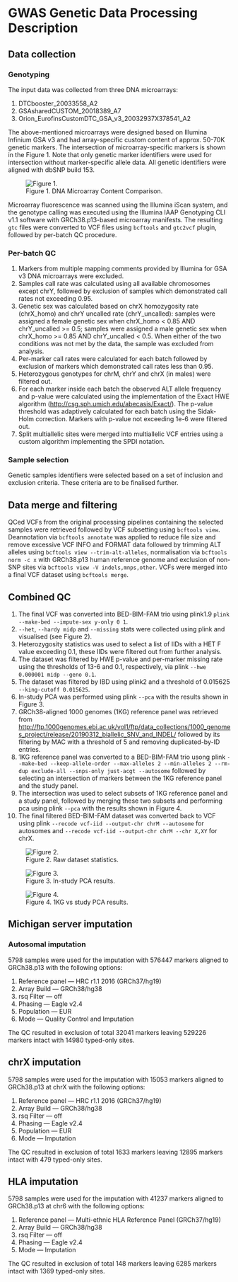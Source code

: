 # GWAS Genetic Data Processing Description

## Data collection

### Genotyping

The input data was collected from three DNA microarrays:
1. DTCbooster_20033558_A2
2. GSAsharedCUSTOM_20018389_A7
3. Orion_EurofinsCustomDTC_GSA_v3_20032937X378541_A2

The above-mentioned microarrays were designed based on Illumina Infinium GSA v3 and had array-specific custom content of approx.
50-70K genetic markers. The intersection of microarray-specific markers is shown in the Figure 1. Note that only genetic
marker identifiers were used for intersection without marker-specific allele data. All genetic identifiers were aligned
with dbSNP build 153.

<figure>
  <img
  src="./resources/dna-microarrays-intersection.png"
  alt="Figure 1.">
  <figcaption>Figure 1. DNA Microarray Content Comparison.</figcaption>
</figure>

Microarray fluorescence was scanned using the Illumina iScan system, and the genotype calling was executed using the
Illumina IAAP Genotyping CLI v1.1 software with GRCh38.p13-based microarray manifests. The resulting `gtc` files were
converted to VCF files using `bcftools` and `gtc2vcf` plugin, followed by per-batch QC procedure.

### Per-batch QC

1. Markers from multiple mapping comments provided by Illumina for GSA v3 DNA microarrays were excluded.
2. Samples call rate was calculated using all available chromosomes except chrY, followed by exclusion of samples which
   demonstrated call rates not exceeding 0.95.
3. Genetic sex was calculated based on chrX homozygosity rate (chrX_homo) and chrY uncalled rate (chrY_uncalled):
   samples were assigned a female genetic sex when chrX_homo < 0.85 AND chrY_uncalled >= 0.5; samples were assigned
   a male genetic sex when chrX_homo >= 0.85 AND chrY_uncalled < 0.5. When either of the two conditions was not met
   by the data, the sample was excluded from analysis.
4. Per-marker call rates were calculated for each batch followed by exclusion of markers which demonstrated call rates 
   less than 0.95.
5. Heterozygous genotypes for chrM, chrY and chrX (in males) were filtered out.
6. For each marker inside each batch the observed ALT allele frequency and p-value were calculated using the
   implementation of the Exact HWE algorithm (http://csg.sph.umich.edu/abecasis/Exact/). The p-value threshold was
   adaptively calculated for each batch using the Sidak-Holm correction. Markers with p-value not exceeding 1e-6 were
   filtered out.
7. Split multiallelic sites were merged into multiallelic VCF entries using a custom algorithm implementing the SPDI
   notation.

### Sample selection

Genetic samples identifiers were selected based on a set of inclusion and exclusion criteria. These criteria are to be
finalised further. 

## Data merge and filtering

QCed VCFs from the original processing pipelines containing the selected samples were retrieved followed by VCF
subsetting using `bcftools view`. Deannotation via `bcftools annotate` was applied to reduce file size and remove
excessive VCF INFO and FORMAT data followed by trimming ALT alleles using `bcftools view --trim-alt-alleles`,
normalisation via `bcftools norm -c x` with GRCh38.p13 human reference genome and exclusion of non-SNP sites via
`bcftools view -V indels,mnps,other`. VCFs were merged into a final VCF dataset using `bcftools merge`.

## Combined QC

1. The final VCF was converted into BED-BIM-FAM trio using plink1.9 `plink --make-bed --impute-sex y-only 0 1`.
2. `--het`, `--hardy midp` and `--missing` stats were collected using plink and visualised (see Figure 2).
3. Heterozygosity statistics was used to select a list of IIDs with a HET F value exceeding 0.1, these IIDs were
   filtered out from further analysis.
4. The dataset was filtered by HWE p-value and per-marker missing rate using the thresholds of 13-6 and 0.1, respectively,
   via plink `--hwe 0.000001 midp --geno 0.1`.
5. The dataset was filtered by IBD using plink2 and a threshold of 0.015625 `--king-cutoff 0.015625`.
6. In-study PCA was performed using plink `--pca` with the results shown in Figure 3.
7. GRCh38-aligned 1000 genomes (1KG) reference panel was retrieved from
   http://ftp.1000genomes.ebi.ac.uk/vol1/ftp/data_collections/1000_genomes_project/release/20190312_biallelic_SNV_and_INDEL/
   followed by its filtering by MAC with a threshold of 5 and removing duplicated-by-ID entries. 
8. 1KG reference panel was converted to a BED-BIM-FAM trio usong plink `--make-bed --keep-allele-order --max-alleles 2
   --min-alleles 2 --rm-dup exclude-all --snps-only just-acgt --autosome` followed by selecting an intersection of
   markers between the 1KG reference panel and the study panel.
9. The intersection was used to select subsets of 1KG reference panel and a study panel, followed by merging these two
   subsets and performing pca using plink `--pca` with the results shown in Figure 4.
10. The final filtered BED-BIM-FAM dataset was converted back to VCF using plink `--recode vcf-iid --output-chr chrM
    --autosome` for autosomes and `--recode vcf-iid --output-chr chrM --chr X,XY` for chrX.

<figure>
  <img
  src="./resources/stats-raw.png"
  alt="Figure 2.">
  <figcaption>Figure 2. Raw dataset statistics.</figcaption>
</figure>

<figure>
  <img
  src="./resources/in-study-pca-by-region.png"
  alt="Figure 3.">
  <figcaption>Figure 3. In-study PCA results.</figcaption>
</figure>

<figure>
  <img
  src="./resources/1kg-vs-study-pca-by-superpop.png"
  alt="Figure 4.">
  <figcaption>Figure 4. 1KG vs study PCA results.</figcaption>
</figure>

## Michigan server imputation

### Autosomal imputation

5798 samples were used for the imputation with 576447 markers aligned to GRCh38.p13 with the following options:

1. Reference panel — HRC r1.1 2016 (GRCh37/hg19)
2. Array Build — GRCh38/hg38
3. rsq Filter — off
4. Phasing — Eagle v2.4 
5. Population — EUR
6. Mode — Quality Control and Imputation

The QC resulted in exclusion of total 32041 markers leaving 529226 markers intact with 14980 typed-only sites.

## chrX imputation

5798 samples were used for the imputation with 15053 markers aligned to GRCh38.p13 at chrX with the following options:

1. Reference panel — HRC r1.1 2016 (GRCh37/hg19)
2. Array Build — GRCh38/hg38
3. rsq Filter — off
4. Phasing — Eagle v2.4 
5. Population — EUR
6. Mode — Imputation

The QC resulted in exclusion of total 1633 markers leaving 12895 markers intact with 479 typed-only sites.

## HLA imputation

5798 samples were used for the imputation with 41237 markers aligned to GRCh38.p13 at chr6 with the following options:

1. Reference panel — Multi-ethnic HLA Reference Panel (GRCh37/hg19)
2. Array Build — GRCh38/hg38
3. rsq Filter — off
4. Phasing — Eagle v2.4 
5. Mode — Imputation

The QC resulted in exclusion of total 148 markers leaving 6285 markers intact with 1369 typed-only sites.
